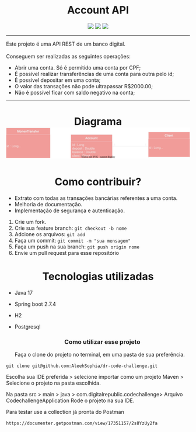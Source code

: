 <h1 align="center">Account API</h1>
<div align="center" style="display: inline_block">
    <img  src="https://cdn.jsdelivr.net/gh/devicons/devicon/icons/java/java-original-wordmark.svg"  width="60px"/>
    <img src="https://cdn.jsdelivr.net/gh/devicons/devicon/icons/postgresql/postgresql-original-wordmark.svg" width="50px"/>
    <img src="https://cdn.jsdelivr.net/gh/devicons/devicon/icons/spring/spring-original-wordmark.svg" width="60px"/>
</div>

---
<p>Este projeto é uma API REST de um banco digital. <br>
<br>
Conseguem ser realizadas as seguintes operações:
</p>

- Abrir uma conta. Só é permitido uma conta por CPF;
- É possível realizar transferências de uma conta para outra pelo id;
- É possível depositar em uma conta;
- O valor das transações não pode ultrapassar R$2000.00;
- Não é possível ficar com saldo negativo na conta;

---
<h1 align="center">
  Diagrama<br>
  <img src="assets/diagramDrCode.drawio.svg">
</h1>

<h1 align="center">Como contribuir?</h1>

- Extrato com todas as transações bancárias referentes a uma conta.
- Melhoria de documentação.
- Implementação de segurança e autenticação.

1. Crie um fork. <br>
2. Crie sua feature branch: `git checkout -b nome`
3. Adcione os arquivos: `git add`
4. Faça um commit: `git commit -m "sua mensagem"`
5. Faça um push na sua branch: `git push origin nome`
6. Envie um pull request para esse repositório

<h1 align="center">Tecnologias utilizadas</h1>

- Java 17
- Spring boot 2.7.4
- H2
- Postgresql

  <h3 align="center">Como utilizar esse projeto</h3>

  Faça o clone do projeto no terminal, 
  em uma pasta de sua preferência.
```
git clone git@github.com:AleehSophia/dr-code-challenge.git
```
  Escolha sua IDE preferida > selecione importar como um projeto
  Maven > Selecione o projeto na pasta escolhida. <br>

  Na pasta src > main > java > com.digitalrepublic.codechallenge>
  Arquivo CodechallengeApplication
  Rode o projeto na sua IDE.

  Para testar use a collection já pronta do Postman

```
https://documenter.getpostman.com/view/17351157/2s8YzUy2fa
```